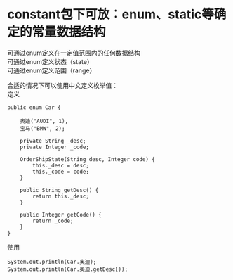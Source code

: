 # constant包下可放：enum、static等确定的常量数据结构

可通过enum定义在一定值范围内的任何数据结构  
可通过enum定义状态（state）  
可通过enum定义范围（range）  

合适的情况下可以使用中文定义枚举值：  
定义
```
public enum Car {
    
    奥迪("AUDI", 1),
    宝马("BMW", 2);

    private String _desc;
    private Integer _code;

    OrderShipState(String desc, Integer code) {
        this._desc = desc;
        this._code = code;
    }

    public String getDesc() {
        return this._desc;
    }

    public Integer getCode() {
        return _code;
    }
}
```

使用
```
System.out.println(Car.奥迪);
System.out.println(Car.奥迪.getDesc());
```